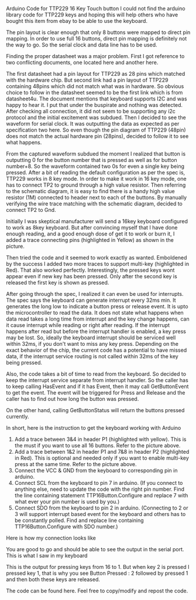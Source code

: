 Arduino Code for TTP229 16 Key Touch button
I could not find the arduino library code for TTP229 keys and hoping this will help others who have bought this item from ebay to be able to use the keyboard.

The pin layout is clear enough that only 8 buttons were mapped to direct pin mapping. In order to use full 16 buttons, direct pin mapping is definitely not the way to go. So the serial clock and data line has to be used.

Finding the proper datasheet was a major problem. First I got reference to two conflicting documents, one located here and another here.

The first datasheet had a pin layout for TTP229 as 28 pins which matched with the hardware chip. But second link had a pin layout of TTP229 containing 48pins which did not match what was in hardware. So obvious choice to follow in the datasheet seemed to be the first link which is from datasheet4u. The document mentions that keyboard supports I2C and was happy to hear it. I put that under the buspirate and nothing was detected. After checking all connection, it did not seem to be supporting any i2c protocol and the initial excitement was subdued. Then I decided to see the waveform for serial clock. It was outputting the data as expected as per specification two here. So even though the pin diagram of TTP229 (48pin) does not match the actual hardware pin (28pins), decided to follow it to see what happens.

From the captured waveform subdued the moment I realized that button is outputting 0 for the button number that is pressed as well as for button number+8. So the waveform contained two 0s for even a single key being pressed. After a bit of reading the default configuration as per the spec is, TTP229 works in 8 key mode. In order to make it work in 16 key mode, one has to connect TP2 to ground through a high value resistor. Then referring to the schematic diagram, it is easy to find there is a handy high value resistor (1M) connected to header next to each of the buttons. By manually verifying the wire trace matching with the schematic diagram, decided to connect TP2 to Gnd.

Initially I was skeptical manufacturer will send a 16key keyboard configured to work as 8key keyboard. But after convincing myself that I have done enough reading, and a good enough dose of get it to work or burn it, I added a trace connecting pins (highlighted in Yellow) as shown in the picture.



Then tried the code and it seemed to work exactly as wanted. Emboldened by the success I added two more traces to support multi-key (highlighted in Red). That also worked perfectly. Interestingly, the pressed keys wont appear even if new key has been pressed. Only after the second key is released the first key is shown as pressed.

After going through the spec, I realized it can even be used for interrupts. The spec says the keyboard can generate interrupt every 32ms min. It generates the long low to indicate a button press or release event. It is upto the microcontroller to read the data. It does not state what happens when data read takes a long time from interrupt and the key change happens, can it cause interrupt while reading or right after reading. If the interrupt happens after read but before the interrupt handler is enabled, a key press may be lost.  So, ideally the keyboard interrupt should be serviced well within 32ms, if you don't want to miss any key press. Depending on the exact behavior of the chip, the current code has a potential to have missed data, if the interrupt service routing is not called within 32ms of the key being pressed.

Also, the code takes a bit of time to read from the keyboard. So decided to keep the interrupt service separate from interrupt handler. So the caller has to keep calling HasEvent and if it has Event, then it may call GetButtonEvent to get the event. The event will be triggered for Press and Release and the caller has to find out how long the button was pressed.

On the other hand, calling GetButtonStatus will return the buttons pressed currently.

In short, here is the instruction to get the keyboard working with Arduino
1. Add a trace between 3&4 in header P1 (highlighted with yellow). This is the must if you want to use all 16 buttons. Refer to the picture above.
2. Add a trace between 1&2 in header P1 and 7&8 in  header P2 (highlighted in Red). This is optional and needed only if you want to enable multi-key press at the same time. Refer to the picture above.
3. Connect the VCC & GND from the keyboard to corresponding pin in arduino.
4. Connect SCL from the keyboard to pin 7 in arduino. (If you connect to anything else, need to update the code with the right pin number. Find the line containing statement TTP16Button.Configure and replace 7 with what ever your pin number is used by you.)
5. Connect SDO from the keyboard to pin 2 in arduino. (Connecting to 2 or 3 will support interrupt based event for the keyboard and others has to be constantly polled. Find and replace line containing TTP16Button.Configure with SDO number.)

Here is how my connection looks like



You are good to go and should be able to see the output in the serial port. This is what I saw in my keyboard


This is the output for pressing keys from 16 to 1. But when key 2 is pressed I pressed key 1, that is why you see Button Pressed : 2 followed by pressed 1 and then both these keys are released.

The code can be found here. Feel free to copy/modify and repost the code.
